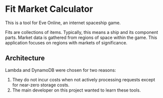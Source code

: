 # Fit Market Calculator

This is a tool for Eve Online, an internet spaceship game.

Fits are collections of items. Typically, this means a ship and its component parts.
Market data is gathered from regions of space within the game. This application focuses on regions with markets of significance.

## Architecture
Lambda and DynamoDB were chosen for two reasons:
1) They do not incur costs when not actively processing requests except for near-zero storage costs.
2) The main developer on this project wanted to learn these tools.

